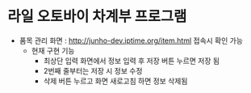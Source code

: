 # 라일 오토바이 차계부 프로그램

 - 품목 관리 화면 : http://junho-dev.iptime.org/item.html 접속시 확인 가능
   - 현재 구현 기능
     - 최상단 입력 화면에서 정보 입력 후 저장 버튼 누르면 저장 됨
     - 2번째 줄부터는 저장 시 정보 수정
     - 삭제 버튼 누르고 화면 새로고침 하면 정보 삭제됨
